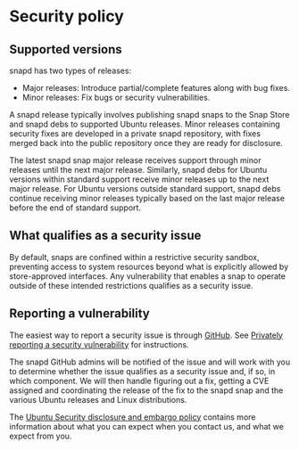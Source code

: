 # Security policy

## Supported versions
<!-- Include start supported versions -->
snapd has two types of releases:

- Major releases: Introduce partial/complete features along with bug fixes.
- Minor releases: Fix bugs or security vulnerabilities.

A snapd release typically involves publishing snapd snaps to the Snap Store and
snapd debs to supported Ubuntu releases. Minor releases containing security
fixes are developed in a private snapd repository, with fixes merged back into
the public repository once they are ready for disclosure.

The latest snapd snap major release receives support through minor releases
until the next major release. Similarly, snapd debs for Ubuntu versions within
standard support receive minor releases up to the next major release. For
Ubuntu versions outside standard support, snapd debs continue receiving minor
releases typically based on the last major release before the end of standard
support.

<!-- Include end supported versions -->

## What qualifies as a security issue

By default, snaps are confined within a restrictive security sandbox,
preventing access to system resources beyond what is explicitly allowed by
store-approved interfaces. Any vulnerability that enables a snap to operate
outside of these intended restrictions qualifies as a security issue.

## Reporting a vulnerability

The easiest way to report a security issue is through
[GitHub](https://github.com/canonical/snapd/security/advisories/new). See
[Privately reporting a security
vulnerability](https://docs.github.com/en/code-security/security-advisories/guidance-on-reporting-and-writing/privately-reporting-a-security-vulnerability)
for instructions.

The snapd GitHub admins will be notified of the issue and will work with you
to determine whether the issue qualifies as a security issue and, if so, in
which component. We will then handle figuring out a fix, getting a CVE
assigned and coordinating the release of the fix to the snapd snap and the
various Ubuntu releases and Linux distributions.

The [Ubuntu Security disclosure and embargo
policy](https://ubuntu.com/security/disclosure-policy) contains more
information about what you can expect when you contact us, and what we
expect from you.
